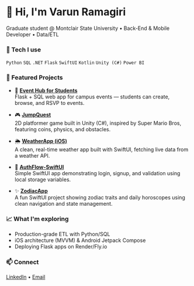 # 👋 Hi, I'm Varun Ramagiri
Graduate student @ Montclair State University • Back-End & Mobile Developer • Data/ETL

### 🔧 Tech I use
`Python` `SQL` `.NET` `Flask` `SwiftUI` `Kotlin` `Unity (C#)` `Power BI`

### 🚀 Featured Projects

- 🎯 **[Event Hub for Students](https://github.com/varunramagiri/Event-Hub-For-Students)**  
  Flask + SQL web app for campus events — students can create, browse, and RSVP to events.

- 🎮 **[JumpQuest](https://github.com/varunramagiri/Jump-Quest)**  
  2D platformer game built in Unity (C#), inspired by Super Mario Bros, featuring coins, physics, and obstacles.

- 🌦️ **[WeatherApp (iOS)](https://github.com/varunramagiri/WeatherApp)**  
  A clean, real-time weather app built with SwiftUI, fetching live data from a weather API.

- 🔐 **[AuthFlow-SwiftUI](https://github.com/varunramagiri/AuthFlow-SwiftUI)**  
  Simple SwiftUI app demonstrating login, signup, and validation using local storage variables.

- ✨ **[ZodiacApp](https://github.com/varunramagiri/ZodiacApp)**  
  A fun SwiftUI project showing zodiac traits and daily horoscopes using clean navigation and state management.


### 📈 What I'm exploring
- Production-grade ETL with Python/SQL
- iOS architecture (MVVM) & Android Jetpack Compose
- Deploying Flask apps on Render/Fly.io

### 📫 Connect
[LinkedIn](https://www.linkedin.com/in/varun-ramagiri) • [Email](mailto:ramagiriv1@montclair.edu)
